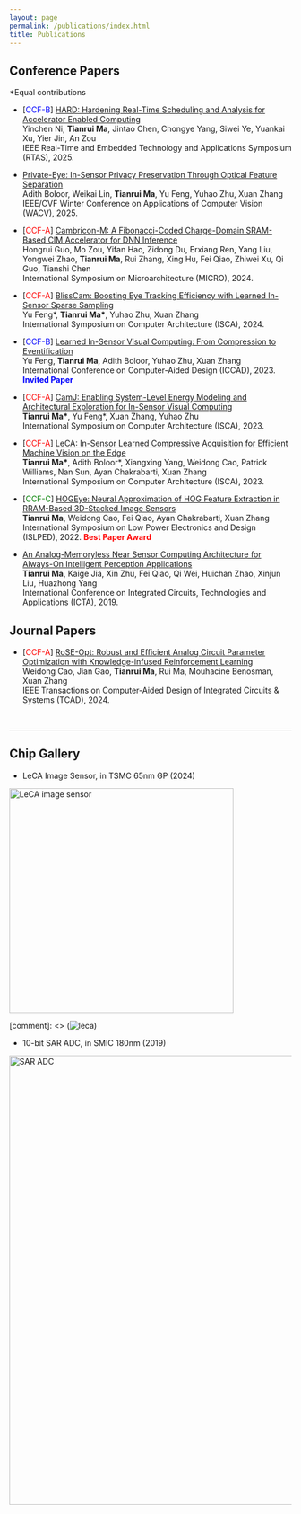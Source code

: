 ```yaml
---
layout: page
permalink: /publications/index.html
title: Publications
---
```




## Conference Papers

\*Equal contributions

- \[<span style="color:blue">CCF-B</span>\] [HARD: Hardening Real-Time Scheduling and Analysis for Accelerator Enabled Computing]()<br>Yinchen Ni, **Tianrui Ma**, Jintao Chen, Chongye Yang, Siwei Ye, Yuankai Xu, Yier Jin, An Zou<br>IEEE Real-Time and Embedded Technology and Applications Symposium (RTAS), 2025.

- [Private-Eye: In-Sensor Privacy Preservation Through Optical Feature Separation]()<br>Adith Boloor, Weikai Lin, **Tianrui Ma**, Yu Feng, Yuhao Zhu, Xuan Zhang<br>IEEE/CVF Winter Conference on Applications of Computer Vision (WACV), 2025.

- \[<span style="color:red">CCF-A</span>\] [Cambricon-M: A Fibonacci-Coded Charge-Domain SRAM-Based CIM Accelerator for DNN Inference](https://ieeexplore.ieee.org/abstract/document/10764712)<br>Hongrui Guo, Mo Zou, Yifan Hao, Zidong Du, Erxiang Ren, Yang Liu, Yongwei Zhao, **Tianrui Ma**, Rui Zhang, Xing Hu, Fei Qiao, Zhiwei Xu, Qi Guo, Tianshi Chen<br>International Symposium on Microarchitecture (MICRO), 2024.

- \[<span style="color:red">CCF-A</span>\] [BlissCam: Boosting Eye Tracking Efficiency with Learned In-Sensor Sparse Sampling](https://horizon-lab.org/pubs/isca24-blisscam.pdf)<br>Yu Feng\*, **Tianrui Ma\***, Yuhao Zhu, Xuan Zhang<br>International Symposium on Computer Architecture (ISCA), 2024.

- \[<span style="color:blue">CCF-B</span>\] [Learned In-Sensor Visual Computing: From Compression to Eventification](https://horizon-lab.org/pubs/iccad23.pdf)<br>Yu Feng, **Tianrui Ma**, Adith Boloor, Yuhao Zhu, Xuan Zhang<br>International Conference on Computer-Aided Design (ICCAD), 2023. <span style="color:blue">**Invited Paper**</span>

- \[<span style="color:red">CCF-A</span>\] [CamJ: Enabling System-Level Energy Modeling and Architectural Exploration for In-Sensor Visual Computing](https://dl.acm.org/doi/abs/10.1145/3579371.3589064)<br>**Tianrui Ma\***, Yu Feng\*, Xuan Zhang, Yuhao Zhu<br>International Symposium on Computer Architecture (ISCA), 2023.

- \[<span style="color:red">CCF-A</span>\] [LeCA: In-Sensor Learned Compressive Acquisition for Efficient Machine Vision on the Edge](https://dl.acm.org/doi/10.1145/3579371.3589089)<br>**Tianrui Ma\***, Adith Boloor\*, Xiangxing Yang, Weidong Cao, Patrick Williams, Nan Sun, Ayan Chakrabarti, Xuan Zhang<br>International Symposium on Computer Architecture (ISCA), 2023.

- \[<span style="color:green">CCF-C</span>\] [HOGEye: Neural Approximation of HOG Feature Extraction in RRAM-Based 3D-Stacked Image Sensors](https://dl.acm.org/doi/10.1145/3531437.3539706)<br>**Tianrui Ma**, Weidong Cao, Fei Qiao, Ayan Chakrabarti, Xuan Zhang<br>International Symposium on Low Power Electronics and Design (ISLPED), 2022. <span style="color:red">**Best Paper Award**</span>

- [An Analog-Memoryless Near Sensor Computing Architecture for Always-On Intelligent Perception Applications](https://ieeexplore.ieee.org/abstract/document/9012906)<br>**Tianrui Ma**, Kaige Jia, Xin Zhu, Fei Qiao, Qi Wei, Huichan Zhao, Xinjun Liu, Huazhong Yang<br>International Conference on Integrated Circuits, Technologies and Applications (ICTA), 2019.


## Journal Papers

- \[<span style="color:red">CCF-A</span>\] [RoSE-Opt: Robust and Efficient Analog Circuit Parameter Optimization with Knowledge-infused Reinforcement Learning](https://ieeexplore.ieee.org/abstract/document/10614385)<br>Weidong Cao, Jian Gao, **Tianrui Ma**, Rui Ma, Mouhacine Benosman, Xuan Zhang<br>IEEE Transactions on Computer-Aided Design of Integrated Circuits & Systems (TCAD), 2024.

  <br>

---

## Chip Gallery

- LeCA Image Sensor, in TSMC 65nm GP (2024)<br>
 <img src="/images/leca.png" alt="LeCA image sensor" width="400"/>
  
[comment]: <> (![leca](images/leca.png))

- 10-bit SAR ADC, in SMIC 180nm (2019)<br>
 <img src="/images/sar_adc.png" alt="SAR ADC" width="800"/>



  <br>


